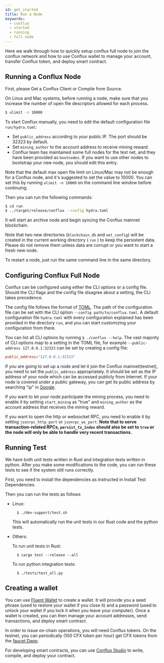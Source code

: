 ```yaml
---
id: get_started
title: Run a Node
keywords:
  - conflux
  - started
  - running
  - full node
---
```


Here we walk through how to quickly setup conflux full node to join the conflux network and how to use Conflux wallet to manage your account, transfer Conflux token, and deploy smart contract.

## Running a Conflux Node

First, please Get a Conflux Client or Compile from Source.

On Linux and Mac systems, before running a node, make sure that you increase the number of open file descriptors allowed for each process.

```bash
$ ulimit -n 10000
```

To start Conflux manually, you need to edit the default configuration file `run/hydra.toml`:

* Set `public_address` according to your public IP. The port should be 32323 by default.
* Set `mining_author` to the account address to receive mining reward.
* Conflux team has maintained some full nodes for the test net, and they have been provided as `bootnodes`. If you want to use other nodes to bootstrap your new node, you should edit this entry.

Note that the default max open file limit on Linux/Mac may not be enough for a Conflux node, and it's suggested to set the value to 10000. You can set this by running `ulimit -n 10000` on the command line window before continuing.

Then you can run the following commands:

```bash
$ cd run
$ ../target/release/conflux --config hydra.toml
```

It will start an archive node and begin syncing the Conflux mainnet blockchain. 

Note that two new directories (`blockchain_db` and `net_config`) will be created in the current working directory ( `run` ) to keep the persistent data. Please do not remove them unless data are corrupt or you want to start a fresh new node.

To restart a node, just run the same command line in the same directory.

## Configuring Conflux Full Node

Conflux can be configured using either the CLI options or a config file. Should the CLI flags and the config file disagree about a setting, the CLI takes precedence.  

The config file follows the format of [TOML](https://github.com/toml-lang/toml). The path of the configuration file can be set with the CLI option `--config path/to/conflux.toml`. A default configuration file `hydra.toml` with every configuration explained has been provided in the directory `run`, and you can start customizing your configuration from there.

You can list all CLI options by running  `$ ./conflux --help`. The vast majority of CLI options map to a setting in the TOML file, for example `--public-address 127.0.0.1:32323` can be set by creating a config file:

```toml
public_address="127.0.0.1:32323"
```

If you are going to set up a node and let it join the Conflux mainnet(testnet), you need to set the `public_address` appropriately. It should be set as the IP address of your node which can be accessed publicly from Internet. If your node is covered under a public gateway, you can get its public address by searching "ip" in [Google](https://www.google.com/).

If you want to let your node participate the mining process, you need to enable it by setting `start_mining` as "true" and `mining_author` as the account address that receives the mining reward. 

If you want to open the http or websocket RPC, you need to enable it by setting `jsonrpc_http_port` or `jsonrpc_ws_port`. 
**Note that to serve transaction-related RPCs, `persist_tx_index` should also be set to `true` or the node will only be able to handle very recent transactions.**

## Running Test

We have both unit tests written in Rust and integration tests written in python. After you make some modifications to the code, you can run these tests to see if the system still runs correctly.

First, you need to install the dependencies as instructed in Install Test Dependencies.

Then you can run the tests as follows

* Linux:

        $ ./dev-support/test.sh

    This will automatically run the unit tests in our Rust code and the python tests.

* Others:

    To run unit tests in Rust:

        $ cargo test --release --all

    To run python integration tests:

        $ ./tests/test_all.py

    

## Creating a wallet

You can use [Fluent Wallet](https://fluentwallet.com/) to create a wallet.
It will provide you a seed phrase
(used to restore your wallet if you close it) and a password (used to unlock your wallet if you lock it 
when you leave your computer). Once a wallet is created, you can then manage your account addresses,
send transactions, and deploy smart contract.

In order to issue on-chain operations, you will need Conflux tokens. 
On the testnet, you can periodically (100 CFX token per hour) get CFX tokens from the [faucet Dapp](http://faucet.confluxnetwork.org/).

For developing smart contracts, you can use [Conflux Studio](https://github.com/ObsidianLabs/ConfluxStudio) to write, compile, and deploy your contract.
